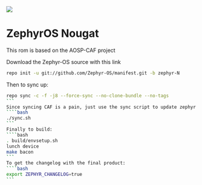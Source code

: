<img src="https://raw.githubusercontent.com/Zephyr-OS/manifest/zos6.0.1/zephyrOS-logo.png">

ZephyrOS Nougat 
===========

This rom is based on the AOSP-CAF project 

Download the Zephyr-OS source with this link
````bash
repo init -u git://github.com/Zephyr-OS/manifest.git -b zephyr-N
````
Then to sync up: 
````bash 
repo sync -c -f -j8 --force-sync --no-clone-bundle --no-tags
``` 
Since syncing CAF is a pain, just use the sync script to update zephyr repos alone
````bash
./sync.sh
```
Finally to build: 
````bash 
. build/envsetup.sh
lunch device
make bacon 
```
To get the changelog with the final product:
````bash
export ZEPHYR_CHANGELOG=true
```

